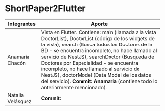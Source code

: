 # ShortPaper2Flutter

| Integrantes | Aporte |
| --- | --- |
| Anamaría Chacón | Vista en Flutter. Contiene: main (llamada a la vista DoctorList), DoctorList (código de los widgets de la vista), search (Busca todos los Doctores de la BD  - se encuentra incompleto, no hace llamado al servicio de NestJS), searchDoctor (Busqueda de Doctores por Especialidad - se encuentra incompleto, no hace llamado al servicio de NestJS), doctorModel (Data Model de los datos del servicio). **Commit: Anamaria** (contiene todo lo anteriormente mencionado).|
| Natalia Velásquez | **Commit:** |
